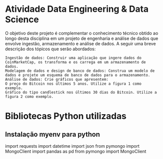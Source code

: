 # Atividade Data Engineering & Data Science

 O objetivo deste projeto é complementar o conhecimento técnico obtido ao longo desta disciplina em um projeto de engenharia e análise de dados que envolve ingestão, armazenamento e análise de dados. A seguir uma breve descrição dos tópicos que serão abordados:

    Ingestão de dados: Construir uma aplicação que ingere dados do CoinMarketCap, os transforma e os carrega em um armazenamento de dados.
    Modelagem de dados e design de banco de dados: Construa um modelo de dados e projete um esquema de banco de dados para o armazenamento.
    Análise de dados: Crie gráficos que apresentem:
    O preço do Bitcoin nos últimos 5 anos. Utilize a figura 1 como exemplo.
    Gráfico do tipo candlestick nos últimos 30 dias do Bitcoin. Utilize a figura 2 como exemplo. 

# Bibliotecas Python utilizadas
   Instalação myenv para python
   --
   import requests
   import datetime
   import json
   from pymongo import MongoClient
   import pandas as pd
   from pymongo import MongoClient